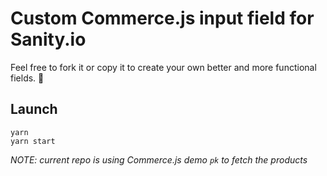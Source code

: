 # Custom Commerce.js input field for Sanity.io

Feel free to fork it or copy it to create your own better and more functional fields. 🙌

## Launch

```
yarn
yarn start
```

*NOTE: current repo is using Commerce.js demo `pk` to fetch the products*
